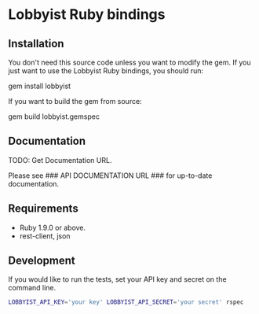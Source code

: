 # Lobbyist Ruby bindings

## Installation

You don't need this source code unless you want to modify the gem. If
you just want to use the Lobbyist Ruby bindings, you should run:

  gem install lobbyist

If you want to build the gem from source:

  gem build lobbyist.gemspec

## Documentation

  TODO: Get Documentation URL.
  
  Please see ### API DOCUMENTATION URL ### for up-to-date documentation.

## Requirements

* Ruby 1.9.0 or above.
* rest-client, json

## Development

If you would like to run the tests, set your API key and secret on the command line.

```bash
LOBBYIST_API_KEY='your key' LOBBYIST_API_SECRET='your secret' rspec
```